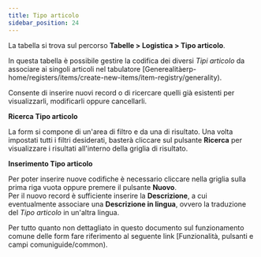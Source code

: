 ```yaml
---
title: Tipo articolo
sidebar_position: 24
---
```


La tabella si trova sul percorso **Tabelle > Logistica > Tipo articolo**.

In questa tabella è possibile gestire la codifica dei diversi *Tipi articolo* da associare ai singoli articoli nel tabulatore [Generealitàerp-home/registers/items/create-new-items/item-registry/generality).    

Consente di inserire nuovi record o di ricercare quelli già esistenti per visualizzarli, modificarli oppure cancellarli.

**Ricerca Tipo articolo**

La form si compone di un'area di filtro e da una di risultato. Una volta impostati tutti i filtri desiderati, basterà cliccare sul pulsante **Ricerca** per visualizzare i risultati all'interno della griglia di risultato.

**Inserimento Tipo articolo**

Per poter inserire nuove codifiche è necessario cliccare nella griglia sulla prima riga vuota oppure premere il pulsante **Nuovo**.   
Per il nuovo record è sufficiente inserire la **Descrizione**, a cui eventualmente associare una **Descrizione in lingua**, ovvero la traduzione del *Tipo articolo* in un'altra lingua.   

Per tutto quanto non dettagliato in questo documento sul funzionamento comune delle form fare riferimento al seguente link [Funzionalità, pulsanti e campi comuniguide/common).
